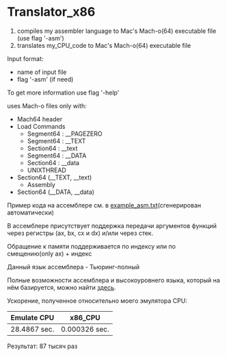 # Translator_x86
1) compiles my assembler language to Mac's Mach-o(64) executable file (use flag '-asm')
2) translates my_CPU_code to Mac's Mach-o(64) executable file

Input format:
- name of input file
- flag '-asm' (if need)

To get more information use flag '-help'

uses Mach-o files only with:
- Mach64 header
- Load Commands
  - Segment64 : __PAGEZERO
  - Segment64 : __TEXT
  - Section64 : __text
  - Segment64 : __DATA
  - Section64 : __data
  - UNIXTHREAD
- Section64 (__TEXT, __text)
  - Assembly
- Section64 (__DATA, __data)

Пример кода на ассемблере см. в [example_asm.txt](https://github.com/iDang3r/Translator_x86/blob/master/example_asm.txt)(сгенерирован автоматически)

В ассемблере присутствует поддержка передачи аргументов функций через регистры (ax, bx, cx и dx) и/или через стек.

Обращение к памяти поддерживается по индексу или по смещению(only ax) + индекс

Данный язык ассемблера - Тьюринг-полный

Полные возможности ассемблера и высокоуровнего языка, который на нём базируется, можно найти [здесь](https://github.com/iDang3r/RCC).

Ускорение, полученное относительно моего эмулятора CPU:

Emulate CPU |   x86_CPU
------------|--------------
28.4867 sec.| 0.000326 sec.

Результат: 87 тысяч раз
